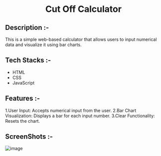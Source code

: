 # <p align="center">Cut Off Calculator</p>

## Description :-

This is a simple web-based calculator that allows users to input numerical data and visualize it using bar charts.

## Tech Stacks :-

- HTML
- CSS
- JavaScript

## Features :-

1.User Input: Accepts numerical input from the user.
2.Bar Chart Visualization: Displays a bar for each input number.
3.Clear Functionality: Resets the chart.

## ScreenShots :-

![image](https://imgur.com/a/5YciN8T)
